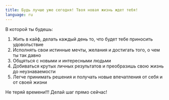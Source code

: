 ```yaml
---
title: Будь лучше уже сегодня! Твоя новая жизнь ждет тебя!
language: ru
---
```


<p>В которой ты будешь:</p>

<ol>
   <li>Жить в кайф, делать каждый день то, что будет тебе приносить удовольствие</li>
   <li>Исполнять свои истинные мечты, желания и достигать того, о чем ты так давно</li>
   <li>Общяться с новыми и интересными людьми</li>
   <li>Добиваться крутых личных результатов и преобразишь свою жизнь до
      неузнаваемости</li>
   <li>Легче принимать решения и получать новые впечатления от себя и от своей жизни</li>
</ol>

<p>Не теряй времени!!! Делай шаг прямо сейчас!</p>
